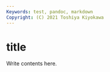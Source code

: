 ```yaml
---
Keywords: test, pandoc, markdown
Copyright: (C) 2021 Toshiya Kiyokawa
---
```

# title

Write contents here.
